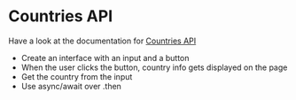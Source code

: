 # Countries API

Have a look at the documentation for [Countries API](https://restcountries.com/)

-   Create an interface with an input and a button
-   When the user clicks the button, country info gets displayed on the page
-   Get the country from the input
-   Use async/await over .then
